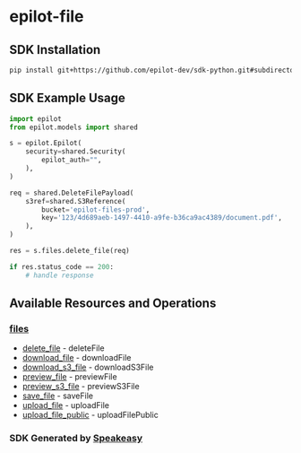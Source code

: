 # epilot-file

<!-- Start SDK Installation -->
## SDK Installation

```bash
pip install git+https://github.com/epilot-dev/sdk-python.git#subdirectory=file
```
<!-- End SDK Installation -->

## SDK Example Usage
<!-- Start SDK Example Usage -->
```python
import epilot
from epilot.models import shared

s = epilot.Epilot(
    security=shared.Security(
        epilot_auth="",
    ),
)

req = shared.DeleteFilePayload(
    s3ref=shared.S3Reference(
        bucket='epilot-files-prod',
        key='123/4d689aeb-1497-4410-a9fe-b36ca9ac4389/document.pdf',
    ),
)

res = s.files.delete_file(req)

if res.status_code == 200:
    # handle response
```
<!-- End SDK Example Usage -->

<!-- Start SDK Available Operations -->
## Available Resources and Operations


### [files](docs/files/README.md)

* [delete_file](docs/files/README.md#delete_file) - deleteFile
* [download_file](docs/files/README.md#download_file) - downloadFile
* [download_s3_file](docs/files/README.md#download_s3_file) - downloadS3File
* [preview_file](docs/files/README.md#preview_file) - previewFile
* [preview_s3_file](docs/files/README.md#preview_s3_file) - previewS3File
* [save_file](docs/files/README.md#save_file) - saveFile
* [upload_file](docs/files/README.md#upload_file) - uploadFile
* [upload_file_public](docs/files/README.md#upload_file_public) - uploadFilePublic
<!-- End SDK Available Operations -->

### SDK Generated by [Speakeasy](https://docs.speakeasyapi.dev/docs/using-speakeasy/client-sdks)
